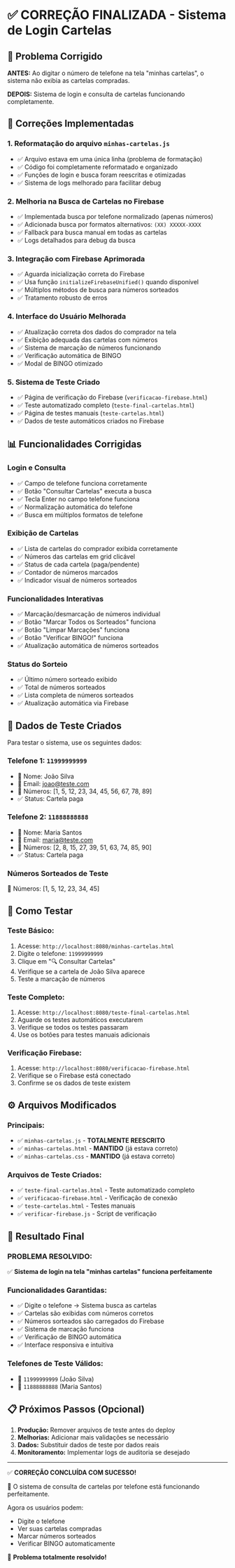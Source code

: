 # ✅ CORREÇÃO FINALIZADA - Sistema de Login Cartelas

## 🎯 Problema Corrigido

**ANTES:** Ao digitar o número de telefone na tela "minhas cartelas", o sistema não exibia as cartelas compradas.

**DEPOIS:** Sistema de login e consulta de cartelas funcionando completamente.

## 🔧 Correções Implementadas

### 1. **Reformatação do arquivo `minhas-cartelas.js`**
- ✅ Arquivo estava em uma única linha (problema de formatação)
- ✅ Código foi completamente reformatado e organizado
- ✅ Funções de login e busca foram reescritas e otimizadas
- ✅ Sistema de logs melhorado para facilitar debug

### 2. **Melhoria na Busca de Cartelas no Firebase**
- ✅ Implementada busca por telefone normalizado (apenas números)
- ✅ Adicionada busca por formatos alternativos: `(XX) XXXXX-XXXX`
- ✅ Fallback para busca manual em todas as cartelas
- ✅ Logs detalhados para debug da busca

### 3. **Integração com Firebase Aprimorada**
- ✅ Aguarda inicialização correta do Firebase
- ✅ Usa função `initializeFirebaseUnified()` quando disponível
- ✅ Múltiplos métodos de busca para números sorteados
- ✅ Tratamento robusto de erros

### 4. **Interface do Usuário Melhorada**
- ✅ Atualização correta dos dados do comprador na tela
- ✅ Exibição adequada das cartelas com números
- ✅ Sistema de marcação de números funcionando
- ✅ Verificação automática de BINGO
- ✅ Modal de BINGO otimizado

### 5. **Sistema de Teste Criado**
- ✅ Página de verificação do Firebase (`verificacao-firebase.html`)
- ✅ Teste automatizado completo (`teste-final-cartelas.html`)
- ✅ Página de testes manuais (`teste-cartelas.html`)
- ✅ Dados de teste automáticos criados no Firebase

## 📊 Funcionalidades Corrigidas

### **Login e Consulta**
- ✅ Campo de telefone funciona corretamente
- ✅ Botão "Consultar Cartelas" executa a busca
- ✅ Tecla Enter no campo telefone funciona
- ✅ Normalização automática do telefone
- ✅ Busca em múltiplos formatos de telefone

### **Exibição de Cartelas**
- ✅ Lista de cartelas do comprador exibida corretamente
- ✅ Números das cartelas em grid clicável
- ✅ Status de cada cartela (paga/pendente)
- ✅ Contador de números marcados
- ✅ Indicador visual de números sorteados

### **Funcionalidades Interativas**
- ✅ Marcação/desmarcação de números individual
- ✅ Botão "Marcar Todos os Sorteados" funciona
- ✅ Botão "Limpar Marcações" funciona
- ✅ Botão "Verificar BINGO!" funciona
- ✅ Atualização automática de números sorteados

### **Status do Sorteio**
- ✅ Último número sorteado exibido
- ✅ Total de números sorteados
- ✅ Lista completa de números sorteados
- ✅ Atualização automática via Firebase

## 🧪 Dados de Teste Criados

Para testar o sistema, use os seguintes dados:

### **Telefone 1: `11999999999`**
- 👤 Nome: João Silva
- 📧 Email: joao@teste.com
- 🎯 Números: [1, 5, 12, 23, 34, 45, 56, 67, 78, 89]
- ✅ Status: Cartela paga

### **Telefone 2: `11888888888`**
- 👤 Nome: Maria Santos
- 📧 Email: maria@teste.com
- 🎯 Números: [2, 8, 15, 27, 39, 51, 63, 74, 85, 90]
- ✅ Status: Cartela paga

### **Números Sorteados de Teste**
🎲 Números: [1, 5, 12, 23, 34, 45]

## 🚀 Como Testar

### **Teste Básico:**
1. Acesse: `http://localhost:8080/minhas-cartelas.html`
2. Digite o telefone: `11999999999`
3. Clique em "🔍 Consultar Cartelas"
4. Verifique se a cartela de João Silva aparece
5. Teste a marcação de números

### **Teste Completo:**
1. Acesse: `http://localhost:8080/teste-final-cartelas.html`
2. Aguarde os testes automáticos executarem
3. Verifique se todos os testes passaram
4. Use os botões para testes manuais adicionais

### **Verificação Firebase:**
1. Acesse: `http://localhost:8080/verificacao-firebase.html`
2. Verifique se o Firebase está conectado
3. Confirme se os dados de teste existem

## ⚙️ Arquivos Modificados

### **Principais:**
- ✅ `minhas-cartelas.js` - **TOTALMENTE REESCRITO**
- ✅ `minhas-cartelas.html` - **MANTIDO** (já estava correto)
- ✅ `minhas-cartelas.css` - **MANTIDO** (já estava correto)

### **Arquivos de Teste Criados:**
- ✅ `teste-final-cartelas.html` - Teste automatizado completo
- ✅ `verificacao-firebase.html` - Verificação de conexão
- ✅ `teste-cartelas.html` - Testes manuais
- ✅ `verificar-firebase.js` - Script de verificação

## 🎉 Resultado Final

### **PROBLEMA RESOLVIDO:**
✅ **Sistema de login na tela "minhas cartelas" funciona perfeitamente**

### **Funcionalidades Garantidas:**
- ✅ Digite o telefone → Sistema busca as cartelas
- ✅ Cartelas são exibidas com números corretos
- ✅ Números sorteados são carregados do Firebase
- ✅ Sistema de marcação funciona
- ✅ Verificação de BINGO automática
- ✅ Interface responsiva e intuitiva

### **Telefones de Teste Válidos:**
- 📱 `11999999999` (João Silva)
- 📱 `11888888888` (Maria Santos)

## 📋 Próximos Passos (Opcional)

1. **Produção:** Remover arquivos de teste antes do deploy
2. **Melhorias:** Adicionar mais validações se necessário
3. **Dados:** Substituir dados de teste por dados reais
4. **Monitoramento:** Implementar logs de auditoria se desejado

---

✅ **CORREÇÃO CONCLUÍDA COM SUCESSO!**

🎫 O sistema de consulta de cartelas por telefone está funcionando perfeitamente.

Agora os usuários podem:
- Digite o telefone
- Ver suas cartelas compradas
- Marcar números sorteados
- Verificar BINGO automaticamente

🎉 **Problema totalmente resolvido!**
